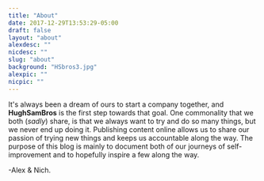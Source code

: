 ```yaml
---
title: "About"
date: 2017-12-29T13:53:29-05:00
draft: false
layout: "about"
alexdesc: ""
nicdesc: ""
slug: "about"
background: "HSbros3.jpg"
alexpic: ""
nicpic: ""
---
```

It's always been a dream of ours to start a company together, and **HughSamBros** is the first step towards that goal. One commonality that we both (*sadly*) share, is that we always want to try and do so many things, but we never end up doing it. Publishing content online allows us to share our passion of trying new things and keeps us accountable along the way. The purpose of this blog is mainly to document both of our journeys of self-improvement and to hopefully inspire a few along the way.

-Alex & Nich.

